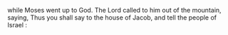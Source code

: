 while Moses went up to God. The Lord called to him out of the mountain, saying, Thus you shall say to the house of Jacob, and tell the people of Israel :
